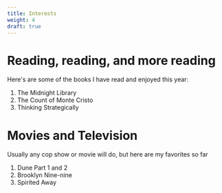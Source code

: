 ```yaml
---
title: Interests
weight: 4
draft: true
---
```


# Reading, reading, and more reading
Here's are some of the books I have read and enjoyed this year:
<ol>
    <li>The Midnight Library</li>
    <li>The Count of Monte Cristo</li>
    <li>Thinking Strategically</li>
</ol>

# Movies and Television
Usually any cop show or movie will do, but here are my favorites so far
<ol>
    <li>Dune Part 1 and 2</li>
    <li>Brooklyn Nine-nine</li>
    <li>Spirited Away</li>
</ol>